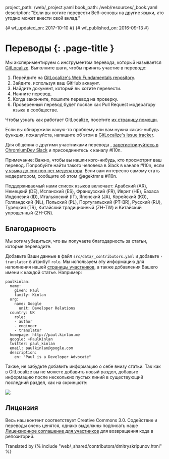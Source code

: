 project_path: /web/_project.yaml
book_path: /web/resources/_book.yaml
description: "Если вы хотите перевести Веб-основы на другие языки, кто угодно
может внести свой вклад."

{# wf_updated_on: 2017-10-10 #}
{# wf_published_on: 2016-09-13 #}

# Переводы {: .page-title }

<!--div class="attempt-right">
  <figure>
    <img src="/web/images/gitlocalize_image0.png">
  </figure>
</div-->

Мы экспериментируем с инструментом перевода, который называется
[GitLocalize](https://gitlocalize.com/). Выполните шаги, чтобы принять участие в
переводе:

1. Перейдите на [GitLocalize's Web Fundamentals
repository](https://gitlocalize.com/repo/107).
2. Зайдите, используя ваш GitHub аккаунт.
3. Найдите документ, который вы хотите перевести.
4. Начните перевод.
5. Когда закончите, пошлите перевод на проверку.
6. Проверенный перевод будет послан как Pull Request модератору языка в
сообществе.

Чтобы узнать как работает GitLocalize, посетите [их страницу
помощи](https://docs.gitlocalize.com/).

Если вы обнаружили какую-то проблему или вам нужна какая-нибудь функция,
пожалуйста, напишите об этом в [GitLocalize's
 issue tracker](https://github.com/gitlocalize/feedback/issues).

Для общения с другими участниками перевода , [зарегистрируйтесь в ChromiumDev
Slack](https://chromiumdev-slack.herokuapp.com/) и присоединитесь к каналу
#l10n.

Примечание: Важно, чтобы вы нашли кого-нибудь, кто просмотрит ваш перевод.
Попробуйте найти такого человека в Slack в канале #l10n, если [у языка до сих
пор нет медератора](https://gitlocalize.com/repo/107/roles). Если вам интересно
самому стать модератором, сообщите об этом @agektmr в #l10n.

Поддерживаемый нами список языков включает: Арабский (AR), Немецкий (DE),
Испанский (ES),
Французский (FR), Иврит (HE), Бахаса Индонезия (ID), Итальянский (IT), Японский
(JA),
Корейский (KO), Голландский (NL), Польский (PL), Португальский (PT-BR), Русский
(RU),
Турецкий (TR), Китайский традиционный (ZH-TW) и Китайский упрощенный (ZH-CN).

## Благодарность

Мы хотим убедиться, что вы получаете благодарность за статьи, которые
переводите.

Добавьте Ваши данные в файл  `src/data/_contributors.yaml` и добавьте `-
translator` в атрибут `role`. Мы используем эту информацию для наполнения нашей
[страницы участников](/web/resources/contributors), а также добавления Вашего
имени к каждой статье.  Например:

```
paulkinlan:
  name:
    given: Paul
    family: Kinlan
  org:
    name: Google
      unit: Developer Relations
  country: UK
    role:
    - author
    - engineer
    - translator
  homepage: http://paul.kinlan.me
  google: +PaulKinlan
  twitter: paul_kinlan
  email: paulkinlan@google.com
  description:
    en: "Paul is a Developer Advocate"
```

Также, не забудьте добавить информацию о себе внизу статьи. Так как в
GitLocalize вы не можете добавить новый раздел, добавьте информацию после
нескольких пустых линий в существующий последний раздел, как на скриншоте:

![](/web/images/gitlocalize_image1.png)

## Лицензия

Весь наш контент соответствует Creative Commons 3.0.  Содействие и переводы
очень ценятся, однако выдолжны подписать наше
[Лицензионное соглашение для
участников](https://github.com/google/WebFundamentals/blob/master/CONTRIBUTING.md)
для возвращения кода в репозиторий.


Translated by
{% include "web/_shared/contributors/dmitryskripunov.html" %}
